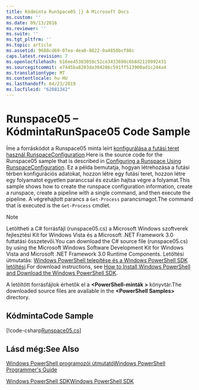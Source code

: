 ```yaml
---
title: Kódminta RunSpace05 |} A Microsoft Docs
ms.custom: ''
ms.date: 09/13/2016
ms.reviewer: ''
ms.suite: ''
ms.tgt_pltfrm: ''
ms.topic: article
ms.assetid: 9688cd69-07ea-4ea0-8822-0a4850bcf86c
caps.latest.revision: 7
ms.openlocfilehash: b16ee45383059c52ce3433699c6b8d2120992431
ms.sourcegitcommit: e7445ba8203da304286c591ff513900ad1c244a4
ms.translationtype: MT
ms.contentlocale: hu-HU
ms.lasthandoff: 04/23/2019
ms.locfileid: "62081342"
---
```

# <a name="runspace05-code-sample"></a><span data-ttu-id="6b18d-102">Runspace05 – Kódminta</span><span class="sxs-lookup"><span data-stu-id="6b18d-102">RunSpace05 Code Sample</span></span>

<span data-ttu-id="6b18d-103">Íme a forráskódot a Runspace05 minta leírt [konfigurálása a futási teret használ RunspaceConfiguration](http://msdn.microsoft.com/en-us/42681d19-2d05-4975-befd-afb1990e79b2).</span><span class="sxs-lookup"><span data-stu-id="6b18d-103">Here is the source code for the Runspace05 sample that is described in [Configuring a Runspace Using RunspaceConfiguration](http://msdn.microsoft.com/en-us/42681d19-2d05-4975-befd-afb1990e79b2).</span></span> <span data-ttu-id="6b18d-104">Ez a példa bemutatja, hogyan létrehozása a futási térben konfigurációs adatokat, hozzon létre egy futási teret, hozzon létre egy folyamatot egyetlen paranccsal és ezután hajtsa végre a folyamat.</span><span class="sxs-lookup"><span data-stu-id="6b18d-104">This sample shows how to create the runspace configuration information, create a runspace, create a pipeline with a single command, and then execute the pipeline.</span></span> <span data-ttu-id="6b18d-105">A végrehajtott parancs a `Get-Process` parancsmagot.</span><span class="sxs-lookup"><span data-stu-id="6b18d-105">The command that is executed is the `Get-Process` cmdlet.</span></span>

> [!NOTE]
> <span data-ttu-id="6b18d-106">Letöltheti a C# forrásfájl (runspace05.cs) a Microsoft Windows szoftverek fejlesztési Kit for Windows Vista és a Microsoft .NET Framework 3.0 futtatási összetevői.</span><span class="sxs-lookup"><span data-stu-id="6b18d-106">You can download the C# source file (runspace05.cs) by using the Microsoft Windows Software Development Kit for Windows Vista and Microsoft .NET Framework 3.0 Runtime Components.</span></span> <span data-ttu-id="6b18d-107">Letöltési útmutatás: [Windows PowerShell telepítése és a Windows PowerShell SDK letöltési](/powershell/developer/installing-the-windows-powershell-sdk).</span><span class="sxs-lookup"><span data-stu-id="6b18d-107">For download instructions, see [How to Install Windows PowerShell and Download the Windows PowerShell SDK](/powershell/developer/installing-the-windows-powershell-sdk).</span></span>
>
> <span data-ttu-id="6b18d-108">A letöltött forrásfájlok érhetők el a  **\<PowerShell-minták >** könyvtár.</span><span class="sxs-lookup"><span data-stu-id="6b18d-108">The downloaded source files are available in the **\<PowerShell Samples>** directory.</span></span>

## <a name="code-sample"></a><span data-ttu-id="6b18d-109">Kódminta</span><span class="sxs-lookup"><span data-stu-id="6b18d-109">Code Sample</span></span>

[!code-csharp[Runspace05.cs](../../powershell-sdk-samples/SDK-2.0/csharp/Runspace05/Runspace05.cs#L11-L86 "Runspace05.cs")]

## <a name="see-also"></a><span data-ttu-id="6b18d-110">Lásd még:</span><span class="sxs-lookup"><span data-stu-id="6b18d-110">See Also</span></span>

[<span data-ttu-id="6b18d-111">Windows PowerShell programozói útmutató</span><span class="sxs-lookup"><span data-stu-id="6b18d-111">Windows PowerShell Programmer's Guide</span></span>](./windows-powershell-programmer-s-guide.md)

[<span data-ttu-id="6b18d-112">Windows PowerShell SDK</span><span class="sxs-lookup"><span data-stu-id="6b18d-112">Windows PowerShell SDK</span></span>](../windows-powershell-reference.md)